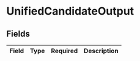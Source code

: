 # UnifiedCandidateOutput


## Fields

| Field       | Type        | Required    | Description |
| ----------- | ----------- | ----------- | ----------- |